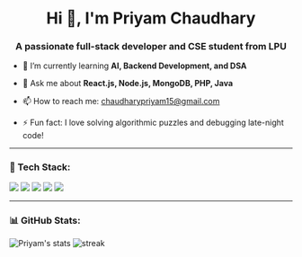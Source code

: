 <h1 align="center">Hi 👋, I'm Priyam Chaudhary</h1>
<h3 align="center">A passionate full-stack developer and CSE student from LPU</h3>

- 🌱 I’m currently learning **AI, Backend Development, and DSA**

- 💬 Ask me about **React.js, Node.js, MongoDB, PHP, Java**

- 📫 How to reach me: [chaudharypriyam15@gmail.com](mailto:chaudharypriyam15@gmail.com)

- ⚡ Fun fact: I love solving algorithmic puzzles and debugging late-night code!

---

### 🚀 Tech Stack:
<p align="left">
  <img src="https://img.shields.io/badge/React-20232A?style=for-the-badge&logo=react&logoColor=61DAFB"/>
  <img src="https://img.shields.io/badge/Node.js-339933?style=for-the-badge&logo=nodedotjs&logoColor=white"/>
  <img src="https://img.shields.io/badge/MongoDB-4EA94B?style=for-the-badge&logo=mongodb&logoColor=white"/>
  <img src="https://img.shields.io/badge/PHP-777BB4?style=for-the-badge&logo=php&logoColor=white"/>
  <img src="https://img.shields.io/badge/Java-ED8B00?style=for-the-badge&logo=java&logoColor=white"/>
</p>

---

### 📊 GitHub Stats:
<p align="left">
  <img src="https://github-readme-stats.vercel.app/api?username=PriyamCSE&show_icons=true&theme=dark" alt="Priyam's stats"/>
  <img src="https://github-readme-streak-stats.herokuapp.com/?user=PriyamCSE&theme=dark" alt="streak"/>
</p>
